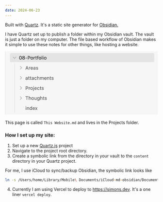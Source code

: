 ```yaml
---
date: 2024-06-23
---
```

Built with [Quartz](https://quartz.jzhao.xyz/). It's a static site generator for [Obsidian.](https://obsidian.md/)

I have Quartz set up to publish a folder within my Obsidian vault. The vault is just a folder on my computer. The file based workflow of Obsidian makes it simple to use these notes for other things, like hosting a website. 

![](../../public/attachments/Pasted-image-20240623110112.png)

This page is called `This Website.md` and lives in the Projects folder.

### How I set up my site:
1. Set up a new [Quartz.js](https://quartz.jzhao.xyz/) project
2. Navigate to the project root directory.
3. Create a symbolic link from the directory in your vault to the `content` directory in your Quartz project.

For me, I use iCloud to sync/backup Obsidian, the symbolic link looks like 
```zsh
ln -s /Users/home/Library/Mobile\ Documents/iCloud~md~obsidian/Documents/vault/08-Portfolio/ content
```

4. Currently I am using Vercel to deploy to https://simons.dev. It's a one liner `vercel deploy`.